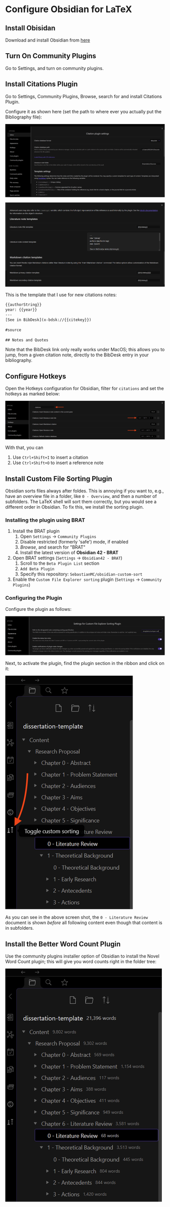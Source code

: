 # Configure Obsidian for LaTeX

## Install Obisidan

Download and install Obsidian from [here](https://obsidian.md)

## Turn On Community Plugins

Go to Settings, and turn on community plugins.


## Install Citations Plugin

Go to Settings, Community Plugins, Browse, search for and install Citations Plugin.

Configure it as shown here (set the path to where ever you actually put the Bibliography file):

![latex_win_obsidian.png](Attachments/latex_win_obsidian.png)


![latex_win_obsidian_2.png](Attachments/latex_win_obsidian_2.png)


This is the template that I use for new citations notes:

```
{{authorString}}
year: {{year}}
---
[See in BibDesk](x-bdsk://{{citekey}})

#source

## Notes and Quotes
```

Note that the BibDesk link only really works under MacOS; this allows you to jump, from a given citation note, directly to the BibDesk entry in your bibliography.


## Configure Hotkeys
Open the Hotkeys configuration for Obsidian, filter for `citations` and set the hotkeys as marked below:

![](Attachments/latex_win_obsidian_3.png)


With that, you can

1. Use `Ctrl+Shift+I` to insert a citation
2. Use `Ctrl+Shift+O` to insert a reference note



## Install Custom File Sorting Plugin

Obsidian sorts files always after foldes. This is annoying if you want to, e.g., have an overview file in a folder, like `0 - Overview`, and then a number of subfolders. The LaTeX shell will sort them correctly, but you would see a different order in Obsidian. To fix this, we install the sorting plugin.

### Installing the plugin using BRAT

1. Install the BRAT plugin
	1. Open `Settings` -> `Community Plugins`
	2. Disable restricted (formerly 'safe') mode, if enabled
	3. *Browse*, and search for "BRAT"
	4. Install the latest version of **Obsidian 42 - BRAT**
2. Open BRAT settings (`Settings` -> `Obsidian42 - BRAT`)
	1. Scroll to the `Beta Plugin List` section
	2. `Add Beta Plugin`
	3. Specify this repository: `SebastianMC/obsidian-custom-sort`
3. Enable the `Custom File Explorer sorting` plugin (`Settings` -> `Community Plugins`)

### Configuring the Plugin

Configure the plugin as follows:

![](Attachments/latex_obsidian_sorting_1.png)

Next, to activate the plugin, find the plugin section in the ribbon and click on it:

![](Attachments/latex_obsidian_sorting_2.png)


As you can see in the above screen shot, the `0 - Literature Review` document is shown *before* all following content even though that content is in subfolders.



## Install the Better Word Count Plugin

Use the community plugins installer option of Obsidian to install the Novel Word Count plugin; this will give you word counts right in the folder tree:

![](Attachments/latex_obsidian_word_count.png)





